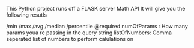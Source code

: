 This Python project runs off a FLASK server
Math API
It will give you the following resutls

/min /max /avg /median /percentile
@required
numOfParams : How many params youa re passing in the query string
listOfNumbers: Comma seperated list of numbers to perform calulations on
